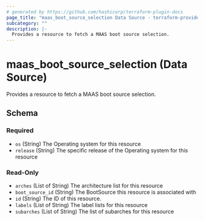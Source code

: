 ```yaml
---
# generated by https://github.com/hashicorp/terraform-plugin-docs
page_title: "maas_boot_source_selection Data Source - terraform-provider-maas"
subcategory: ""
description: |-
  Provides a resource to fetch a MAAS boot source selection.
---
```


# maas_boot_source_selection (Data Source)

Provides a resource to fetch a MAAS boot source selection.



<!-- schema generated by tfplugindocs -->
## Schema

### Required

- `os` (String) The Operating system for this resource
- `release` (String) The specific release of the Operating system for this resource

### Read-Only

- `arches` (List of String) The architecture list for this resource
- `boot_source_id` (String) The BootSource this resource is associated with
- `id` (String) The ID of this resource.
- `labels` (List of String) The label lists for this resource
- `subarches` (List of String) The list of subarches for this resource
